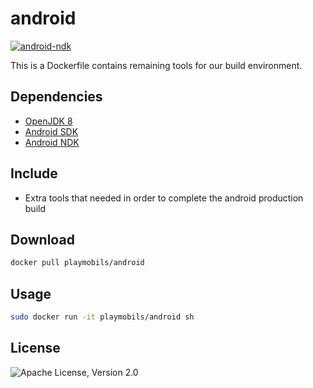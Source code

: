 # android

[![android-ndk](http://dockeri.co/image/playmobils/android)](https://hub.docker.com/r/playmobils/android)

This is a Dockerfile contains remaining tools for our build environment.

## Dependencies
* [OpenJDK 8](https://hub.docker.com/_/openjdk)
* [Android SDK](https://hub.docker.com/r/playmobils/android-sdk)
* [Android NDK](https://hub.docker.com/r/playmobils/android-ndk)

## Include
* Extra tools that needed in order to complete the android production build

## Download
```bash
docker pull playmobils/android
```

## Usage
```bash
sudo docker run -it playmobils/android sh
```

## License
![Apache License, Version 2.0](https://img.shields.io/badge/License-Apache%202.0-blue.svg)
